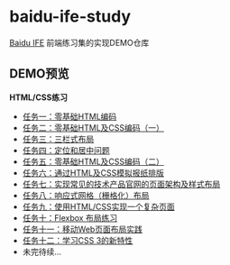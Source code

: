 # baidu-ife-study
[Baidu IFE](http://ife.baidu.com/) 前端练习集的实现DEMO仓库

## DEMO预览
**HTML/CSS练习**
* [任务一：零基础HTML编码](http://ife.ylzzxt.cn/Base-HTML-CSS/Task_01/index.html)
* [任务二：零基础HTML及CSS编码（一）](http://ife.ylzzxt.cn/Base-HTML-CSS/Task_02/index.html)
* [任务三：三栏式布局](http://ife.ylzzxt.cn/Base-HTML-CSS/Task_03/index.html)
* [任务四：定位和居中问题](http://ife.ylzzxt.cn/Base-HTML-CSS/Task_04/index.html)
* [任务五：零基础HTML及CSS编码（二）](http://ife.ylzzxt.cn/Base-HTML-CSS/Task_05/index.html)
* [任务六：通过HTML及CSS模拟报纸排版](http://ife.ylzzxt.cn/Base-HTML-CSS/Task_06/index.html)
* [任务七：实现常见的技术产品官网的页面架构及样式布局](http://ife.ylzzxt.cn/Base-HTML-CSS/Task_07/index.html)
* [任务八：响应式网格（栅格化）布局](http://ife.ylzzxt.cn/Base-HTML-CSS/Task_08/index.html)
* [任务九：使用HTML/CSS实现一个复杂页面](http://ife.ylzzxt.cn/Base-HTML-CSS/Task_09/index.html)
* [任务十：Flexbox 布局练习](http://ife.ylzzxt.cn/Base-HTML-CSS/Task_10/index.html)
* [任务十一：移动Web页面布局实践](http://ife.ylzzxt.cn/Base-HTML-CSS/Task_11/index.html)
* [任务十二：学习CSS 3的新特性](http://ife.ylzzxt.cn/Base-HTML-CSS/Task_12/index.html)
* 未完待续...